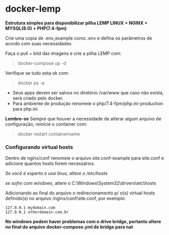 # docker-lemp
**Estrutura simples para disponibilizar pilha LEMP LINUX + NGINX + MYSQL(8.0) + PHP(7.4-fpm)**

Crie uma copia de .env_example como .env e defina os parâmetros de acordo com suas necessidades

Faça o pull + bild das imagens e crie a pilha LEMP com:

> docker-compose up -d

Verifique se tudo esta ok com:

> docker ps -a

- Seus apps devem ser salvos no diretório /var/www que caso não exista, será criado pelo docker.
- Para ambiente de produção renomeie o php/7.4-fpm/php.ini-production para php.ini

**Lembre-se**
Sempre que houver a necessidade de alterar algum arquivo de configuração, reinicie o container com:

> docker restart containername

### Configurando virtual hosts
Dentro de nginx/conf renomeie o arquivo site.conf-example para site.conf e adicione quantos hosts forem necessários.

*Se você é esperto e usa linux, altere o /etc/hosts*

*se sofre com windows*, altere o C:\Windows\System32\drivers\etc\hosts

Adicionando ao final do arquivo o redirecionamento p/ o(s) virtual hosts definido(s) no arquivo /nginx/conf/site.conf, por exemplo:
```
127.0.0.1 mydomain.com
127.0.0.1 otherdomain.com.br
```
**No windows podem haver problemas com o drive bridge, portanto altere no final
do arquivo docker-compose.yml de bridge para nat**
